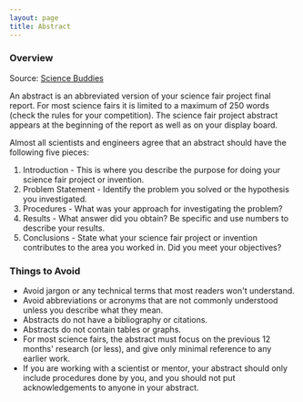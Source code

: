```yaml
---
layout: page
title: Abstract
---
```


### Overview

Source: [Science Buddies](http://www.sciencebuddies.org/science-fair-projects/project_abstract.shtml)

An abstract is an abbreviated version of your science fair project final report. For most science fairs it is limited to a maximum of 250 words (check the rules for your competition). The science fair project abstract appears at the beginning of the report as well as on your display board.

Almost all scientists and engineers agree that an abstract should have the following five pieces:

1. Introduction - This is where you describe the purpose for doing your science fair project or invention. 
2. Problem Statement - Identify the problem you solved or the hypothesis you investigated.
3. Procedures - What was your approach for investigating the problem? 
4. Results - What answer did you obtain? Be specific and use numbers to describe your results.
5. Conclusions - State what your science fair project or invention contributes to the area you worked in. Did you meet your objectives?

### Things to Avoid

* Avoid jargon or any technical terms that most readers won't understand.
* Avoid abbreviations or acronyms that are not commonly understood unless you describe what they mean.
* Abstracts do not have a bibliography or citations.
* Abstracts do not contain tables or graphs.
* For most science fairs, the abstract must focus on the previous 12 months' research (or less), and give only minimal reference to any earlier work.
* If you are working with a scientist or mentor, your abstract should only include procedures done by you, and you should not put acknowledgements to anyone in your abstract.